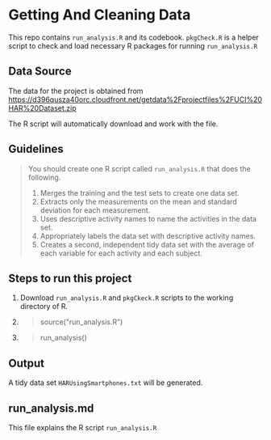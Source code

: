 Getting And Cleaning Data
==========================

This repo contains `run_analysis.R` and its codebook. `pkgCheck.R` is a helper script to check and load necessary R packages for running `run_analysis.R `

Data Source
-----------
The data for the project is obtained from
https://d396qusza40orc.cloudfront.net/getdata%2Fprojectfiles%2FUCI%20HAR%20Dataset.zip

The R script will automatically download and work with the file.

Guidelines
----------
> You should create one R script called `run_analysis.R` that does the following. 
> 
> 1. Merges the training and the test sets to create one data set.
> 2. Extracts only the measurements on the mean and standard deviation for each measurement.
> 3. Uses descriptive activity names to name the activities in the data set.
> 4. Appropriately labels the data set with descriptive activity names.
> 5. Creates a second, independent tidy data set with the average of each variable for each activity and each subject.

Steps to run this project
-------------------
1. Download `run_analysis.R` and `pkgCkeck.R` scripts to the working directory of R.
2. > source("run_analysis.R")
3. > run_analysis()

Output
------
A tidy data set `HARUsingSmartphones.txt` will be generated.

run_analysis.md
---------------
This file explains the R script `run_analysis.R`
